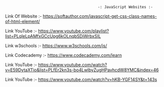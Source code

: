                                               -: JavaScript Websites :-
Link Of Website :- https://softauthor.com/javascript-get-css-class-names-of-html-element/

Link YouTube :- https://www.youtube.com/playlist?list=PLqleLpAMfxGCcUpg6kOLnqbSDiWrbxSIL

Link w3schools :- https://www.w3schools.com/js/

Link Codecademy :- https://www.codecademy.com/learn

Link YouTube :- https://www.youtube.com/watch?v=E59DytaXTio&list=PLfEr2kn3s-bo4LwlbyZugHPavhcdW8YMC&index=46

Link YouTube :- https://www.youtube.com/watch?v=hKB-YGF14SY&t=143s
